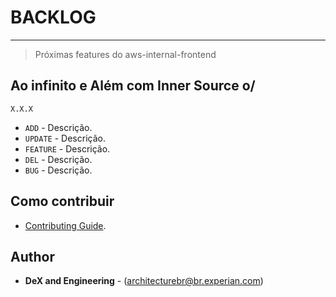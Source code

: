 # BACKLOG 
----
> Próximas features do aws-internal-frontend

## Ao infinito e Além com Inner Source o/

`X.X.X` 
* `ADD` - Descrição.
* `UPDATE` - Descrição.
* `FEATURE` - Descrição.
* `DEL` - Descrição.
* `BUG` - Descrição.

## Como contribuir 
* [Contributing Guide](CONTRIBUTING.md).

## Author

* **DeX and Engineering** - (architecturebr@br.experian.com)